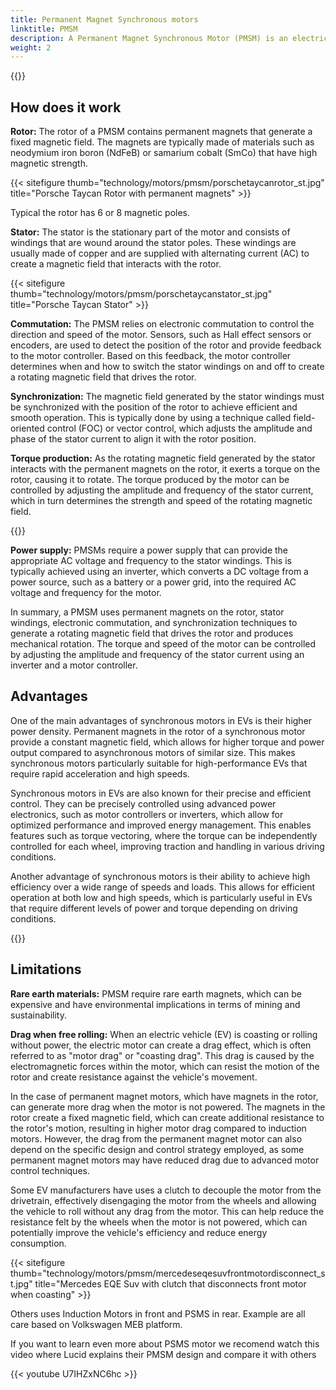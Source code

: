 ```yaml
---
title: Permanent Magnet Synchronous motors
linktitle: PMSM
description: A Permanent Magnet Synchronous Motor (PMSM) is an electric motor that uses permanent magnets on the rotor to generate a magnetic field that interacts with the stator winding to produce mechanical rotation. PMSMs are commonly used in various applications, including electric vehicles, industrial machinery, and appliances.
weight: 2
---
```

<!-- markdownlint-disable MD033 -->

{{<evkxdisplayaddarticle />}}

## How does it work

**Rotor:** The rotor of a PMSM contains permanent magnets that generate a fixed magnetic field. The magnets are typically made of materials such as neodymium iron boron (NdFeB) or samarium cobalt (SmCo) that have high magnetic strength.

{{< sitefigure thumb="technology/motors/pmsm/porschetaycanrotor_st.jpg" title="Porsche Taycan Rotor with permanent magnets" >}}

Typical the rotor has 6 or 8 magnetic poles.

**Stator:** The stator is the stationary part of the motor and consists of windings that are wound around the stator poles. These windings are usually made of copper and are supplied with alternating current (AC) to create a magnetic field that interacts with the rotor.

{{< sitefigure thumb="technology/motors/pmsm/porschetaycanstator_st.jpg" title="Porsche Taycan Stator" >}}

**Commutation:** The PMSM relies on electronic commutation to control the direction and speed of the motor. Sensors, such as Hall effect sensors or encoders, are used to detect the position of the rotor and provide feedback to the motor controller. Based on this feedback, the motor controller determines when and how to switch the stator windings on and off to create a rotating magnetic field that drives the rotor.

**Synchronization:** The magnetic field generated by the stator windings must be synchronized with the position of the rotor to achieve efficient and smooth operation. This is typically done by using a technique called field-oriented control (FOC) or vector control, which adjusts the amplitude and phase of the stator current to align it with the rotor position.

**Torque production:** As the rotating magnetic field generated by the stator interacts with the permanent magnets on the rotor, it exerts a torque on the rotor, causing it to rotate. The torque produced by the motor can be controlled by adjusting the amplitude and frequency of the stator current, which in turn determines the strength and speed of the rotating magnetic field.

{{<evkxdisplayaddarticle />}}

**Power supply:** PMSMs require a power supply that can provide the appropriate AC voltage and frequency to the stator windings. This is typically achieved using an inverter, which converts a DC voltage from a power source, such as a battery or a power grid, into the required AC voltage and frequency for the motor.

In summary, a PMSM uses permanent magnets on the rotor, stator windings, electronic commutation, and synchronization techniques to generate a rotating magnetic field that drives the rotor and produces mechanical rotation. The torque and speed of the motor can be controlled by adjusting the amplitude and frequency of the stator current using an inverter and a motor controller.

## Advantages

One of the main advantages of synchronous motors in EVs is their higher power density. Permanent magnets in the rotor of a synchronous motor provide a constant magnetic field, which allows for higher torque and power output compared to asynchronous motors of similar size. This makes synchronous motors particularly suitable for high-performance EVs that require rapid acceleration and high speeds.

Synchronous motors in EVs are also known for their precise and efficient control. They can be precisely controlled using advanced power electronics, such as motor controllers or inverters, which allow for optimized performance and improved energy management. This enables features such as torque vectoring, where the torque can be independently controlled for each wheel, improving traction and handling in various driving conditions.

Another advantage of synchronous motors is their ability to achieve high efficiency over a wide range of speeds and loads. This allows for efficient operation at both low and high speeds, which is particularly useful in EVs that require different levels of power and torque depending on driving conditions.

{{<evkxdisplayaddarticle />}}
## Limitations

**Rare earth materials:** PMSM require rare earth magnets, which can be expensive and have environmental implications in terms of mining and sustainability.

**Drag when free rolling:** When an electric vehicle (EV) is coasting or rolling without power, the electric motor can create a drag effect, which is often referred to as "motor drag" or "coasting drag". This drag is caused by the electromagnetic forces within the motor, which can resist the motion of the rotor and create resistance against the vehicle's movement.

In the case of permanent magnet motors, which have magnets in the rotor, can generate more drag when the motor is not powered. The magnets in the rotor create a fixed magnetic field, which can create additional resistance to the rotor's motion, resulting in higher motor drag compared to induction motors. However, the drag from the permanent magnet motor can also depend on the specific design and control strategy employed, as some permanent magnet motors may have reduced drag due to advanced motor control techniques.

Some EV manufacturers have uses a clutch to decouple the motor from the drivetrain, effectively disengaging the motor from the wheels and allowing the vehicle to roll without any drag from the motor. This can help reduce the resistance felt by the wheels when the motor is not powered, which can potentially improve the vehicle's efficiency and reduce energy consumption.

{{< sitefigure thumb="technology/motors/pmsm/mercedeseqesuvfrontmotordisconnect_st.jpg" title="Mercedes EQE Suv with clutch that disconnects front motor when coasting" >}}

Others uses Induction Motors in front and PSMS in rear. Example are all care based on Volkswagen MEB platform.

If you want to learn even more about PSMS motor we recomend watch this video where Lucid explains their PMSM design and compare it with others

{{< youtube U7IHZxNC6hc >}}